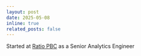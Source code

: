 ```yaml
---
layout: post
date: 2025-05-08
inline: true
related_posts: false
---
```


Started at [Ratio PBC](https://ratiopbc.com) as a Senior Analytics Engineer
